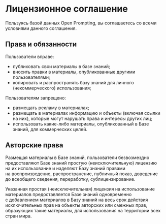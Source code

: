 # Лицензионное соглашение

Пользуясь базой данных Open Prompting, вы соглашаетесь со всеми условиями данного соглашения.

## Права и обязанности
Пользователи вправе:<br>
* публиковать свои материалы в базе знаний;  
* вносить правки в материалы, опубликованные другими пользователями;  
* копировать и распространять базу знаний для личного (некоммерческого) использования;  

Пользователям запрещено:
* размещать рекламу в материалах;
* размещать в материалах информацию и объекты (включая ссылки на них), которые могут нарушать права и интересы других лиц;
* использовать какие-либо материалы, опубликованный в Базе знаний, для коммерческих целей.  

## Авторские права
Размещая материалы в Базе знаний, пользователи безвозмездно предоставляют Базе знаний простую (неисключительную) лицензию на их использование и наделяют Базу знаний правами на воспроизведение, распространение, публичный показ, доведение до всеобщего сведения, переработку, сублицензирование.

Указанная простая (неисключительная) лицензия на использование материалов предоставляется Базе знаний одновременно с добавлением материалов в Базу знаний на весь срок действия исключительных прав на объекты авторских или смежных прав, образующих такие материалы, для использования на территории всех стран мира.
